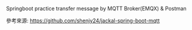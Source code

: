 Springboot practice transfer message by MQTT Broker(EMQX) & Postman

參考來源: https://github.com/shenjy24/jackal-spring-boot-mqtt

